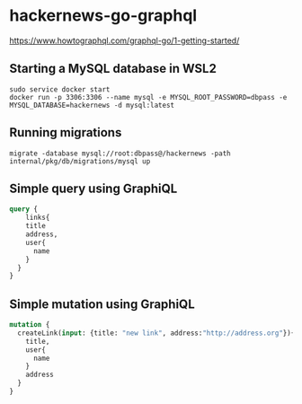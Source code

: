 # hackernews-go-graphql
https://www.howtographql.com/graphql-go/1-getting-started/

## Starting a MySQL database in WSL2

```shell
sudo service docker start
docker run -p 3306:3306 --name mysql -e MYSQL_ROOT_PASSWORD=dbpass -e MYSQL_DATABASE=hackernews -d mysql:latest
```

## Running migrations

```shell
migrate -database mysql://root:dbpass@/hackernews -path internal/pkg/db/migrations/mysql up
```

## Simple query using GraphiQL

```graphql
query {
	links{
    title
    address,
    user{
      name
    }
  }
}
```

## Simple mutation using GraphiQL

```graphql
mutation {
  createLink(input: {title: "new link", address:"http://address.org"}){
    title,
    user{
      name
    }
    address
  }
}
```
